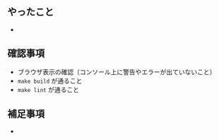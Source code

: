 ## やったこと

<!--このプルリクエストで実装したことを記述して下さい-->

-

## 確認事項

<!--実装が正しいことをどのように確認したかを記述して下さい-->
<!--必要に応じて、スクリーンショットやスクリーンレコードを用いて下さい-->

- ブラウザ表示の確認（コンソール上に警告やエラーが出ていないこと）
- `make build` が通ること
- `make lint` が通ること

## 補足事項

<!--レビュアーへの補足事項があれば記述して下さい-->

-
